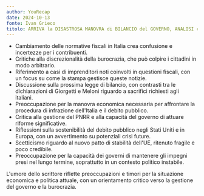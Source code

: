 ```yaml
---
author: YouRecap
date: 2024-10-13
fonte: Ivan Grieco
titolo: ARRIVA la DISASTROSA MANOVRA di BILANCIO del GOVERNO, ANALISI con F. SCACCIAVILLANI
---
```


- Cambiamento delle normative fiscali in Italia crea confusione e incertezze per i contribuenti.
- Critiche alla discrezionalità della burocrazia, che può colpire i cittadini in modo arbitrario.
- Riferimento a casi di imprenditori noti coinvolti in questioni fiscali, con un focus su come la stampa gestisce queste notizie.
- Discussione sulla prossima legge di bilancio, con contrasti tra le dichiarazioni di Giorgetti e Meloni riguardo a sacrifici richiesti agli italiani.
- Preoccupazione per la manovra economica necessaria per affrontare la procedura di infrazione dell'Italia e il debito pubblico.
- Critica alla gestione del PNRR e alla capacità del governo di attuare riforme significative.
- Riflessioni sulla sostenibilità del debito pubblico negli Stati Uniti e in Europa, con un avvertimento su potenziali crisi future.
- Scetticismo riguardo al nuovo patto di stabilità dell'UE, ritenuto fragile e poco credibile.
- Preoccupazione per la capacità dei governi di mantenere gli impegni presi nel lungo termine, soprattutto in un contesto politico instabile.

L'umore dello scrittore riflette preoccupazioni e timori per la situazione economica e politica attuale, con un orientamento critico verso la gestione del governo e la burocrazia.
